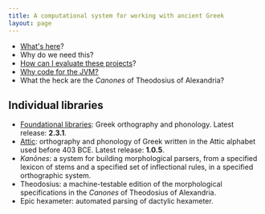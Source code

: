 ```yaml
---
title: A computational system for working with ancient Greek
layout: page
---
```


- [What's here](what)?
- Why do we need this?
- [How can I evaluate these projects](evaluate)?
- [Why code for the JVM?](why-jvm)
- What the heck are the *Canones* of Theodosius of Alexandria?

## Individual libraries

- [Foundational libraries](basics): Greek orthography and phonology.  Latest release: **2.3.1**.
- [Attic](attic):  orthography and phonology of Greek written in the Attic alphabet used before 403 BCE.  Latest release:  **1.0.5**.
- *Kanōnes*: a system for building morphological parsers, from a specified lexicon of stems and a specified set of inflectional rules, in a specified orthographic system.
- Theodosius: a machine-testable edition of the morphological specifications in the *Canones* of Theodosius of Alexandria.
- Epic hexameter: automated parsing of dactylic hexameter.
